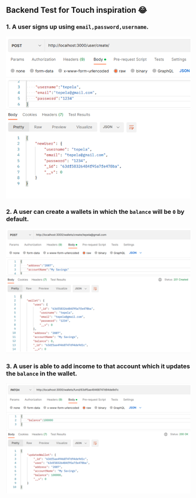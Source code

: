 ## Backend Test for Touch inspiration :joy:

### 1. A user signs up using `email,password,username`.

![alt text](images/createUser.png)

### 2. A user can create a wallets in which the `balance` will be `0` by default.

![alt text](images/walletCreation.png)

### 3. A user is able to add income to that account which it updates the `balance` in the wallet.

![alt text](images/Fundwallet.png)